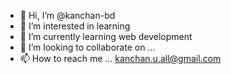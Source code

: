 - 👋 Hi, I’m @kanchan-bd
- 👀 I’m interested in learning 
- 🌱 I’m currently learning web development
- 💞️ I’m looking to collaborate on ...
- 📫 How to reach me ... kanchan.u.all@gmail.com

<!---
kanchan-bd/kanchan-bd is a ✨ special ✨ repository because its `README.md` (this file) appears on your GitHub profile.
You can click the Preview link to take a look at your changes.
--->
